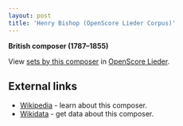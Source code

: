 ```yaml
---
layout: post
title: 'Henry Bishop (OpenScore Lieder Corpus)'
---
```


__British composer (1787–1855)__

View [sets by this composer] in [OpenScore Lieder].

[sets by this composer]: https://musescore.com/openscore-lieder-corpus/sets?order=title&text=Bishop,+Henry
[OpenScore Lieder]: https://musescore.com/openscore-lieder-corpus

## External links

- [Wikipedia] - learn about this composer.
- [Wikidata] - get data about this composer.

[Wikipedia]: https://en.wikipedia.org/wiki/Henry_Bishop_(composer)
[Wikidata]: https://www.wikidata.org/wiki/Q1200639
